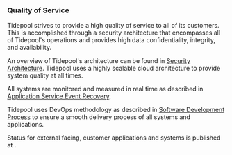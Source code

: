 ### Quality of Service

Tidepool strives to provide a high quality of service
to all of its customers. This is accomplished through a security
architecture that encompasses all of Tidepool's operations
and provides high data confidentiality, integrity, and availability.

An overview of Tidepool's architecture can be found in
[Security Architecture](cp-model-architecture.md).
Tidepool uses a highly scalable cloud architecture to
provide system quality at all times.

All systems are monitored and measured in real time as described in
[Application Service Event Recovery](cp-bcdr-app.md).

Tidepool uses DevOps methodology as described in
[Software Development Process](cp-sdlc-dev.md)
to ensure a smooth delivery process of all systems and applications.

Status for external facing, customer applications and systems is published
at .
